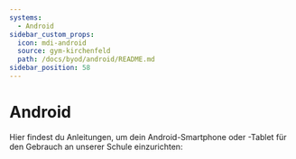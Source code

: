 ```yaml
---
systems:
  - Android
sidebar_custom_props:
  icon: mdi-android
  source: gym-kirchenfeld
  path: /docs/byod/android/README.md
sidebar_position: 58
---
```


# Android



Hier findest du Anleitungen, um dein Android-Smartphone oder -Tablet für den Gebrauch an unserer Schule einzurichten:

<Features/>

